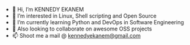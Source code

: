 - 👋 Hi, I’m KENNEDY EKANEM
- 👀 I’m interested in Linux, Shell scripting and Open Source
- 🌱 I’m currently learning Python and DevOps in Software Engineering
- 💞️ Also looking to collaborate on awesome OSS projects
- 📫 Shoot me a mail @ kennedyekanem@gmail.com

